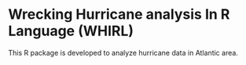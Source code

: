 # Wrecking Hurricane analysis In R Language (WHIRL)

This R package is developed to analyze hurricane data in Atlantic area. 
